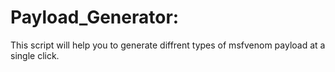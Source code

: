 # Payload_Generator: 
  This script will help you to generate diffrent types of msfvenom payload at a single click.
